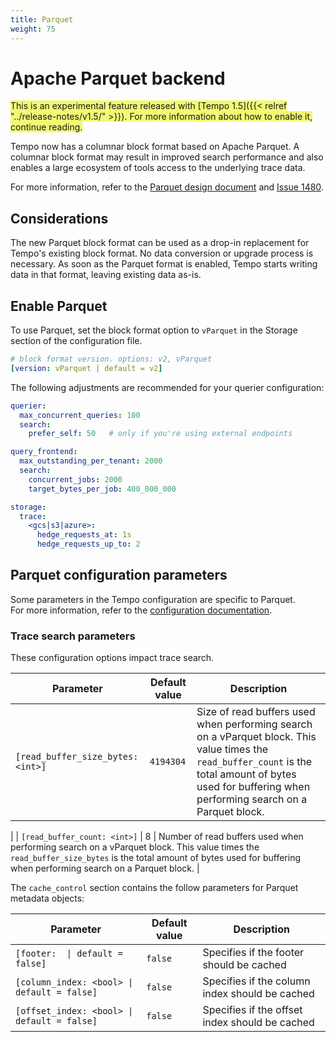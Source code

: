 ```yaml
---
title: Parquet
weight: 75
---
```


# Apache Parquet backend

<span style="background-color:#f3f973;">This is an experimental feature released with [Tempo 1.5]({{< relref "../release-notes/v1.5/" >}}). For more information about how to enable it, continue reading.</span>

Tempo now has a columnar block format based on Apache Parquet.
A columnar block format may result in improved search performance and also enables a large ecosystem of tools access to the underlying trace data.

For more information, refer to the [Parquet design document](https://github.com/mdisibio/tempo/blob/design-proposal-parquet/docs/design-proposals/2022-04%20Parquet.md) and [Issue 1480](https://github.com/grafana/tempo/issues/1480).

## Considerations

The new Parquet block format can be used as a drop-in replacement for Tempo's existing block format.
No data conversion or upgrade process is necessary.
As soon as the Parquet format is enabled, Tempo starts writing data in that format, leaving existing data as-is.

## Enable Parquet

To use Parquet, set the block format option to `vParquet` in the Storage section of the configuration file.

```yaml
# block format version. options: v2, vParquet
[version: vParquet | default = v2]
```

The following adjustments are recommended for your querier configuration: 

```yaml
querier:
  max_concurrent_queries: 100
  search:
    prefer_self: 50   # only if you're using external endpoints

query_frontend:
  max_outstanding_per_tenant: 2000
  search:
    concurrent_jobs: 2000
    target_bytes_per_job: 400_000_000

storage:
  trace:
    <gcs|s3|azure>:
      hedge_requests_at: 1s
      hedge_requests_up_to: 2
```



## Parquet configuration parameters

Some parameters in the Tempo configuration are specific to Parquet.  
For more information, refer to the [configuration documentation](https://grafana.com/docs/tempo/latest/configuration/#storage).

### Trace search parameters

These configuration options impact trace search.

| Parameter | Default value | Description | 
| --- | --- | --- |
| `[read_buffer_size_bytes: <int>]` | `4194304` | Size of read buffers used when performing search on a vParquet block. This value times the `read_buffer_count`  is the total amount of bytes used for buffering when performing search on a Parquet block.
 | 
| `[read_buffer_count: <int>]` | 8 | Number of read buffers used when performing search on a vParquet block. This value times the `read_buffer_size_bytes` is the total amount of bytes used for buffering when performing search on a Parquet block.
 |

The `cache_control` section contains the follow parameters for Parquet metadata objects:

| Parameter | Default value | Description |
| --- | --- | --- |
| <code>[footer: <bool> \| default = false]</code> | `false` | Specifies if the footer should be cached | 
| `[column_index: <bool> \| default = false]` | `false` | Specifies if the column index should be cached | 
| `[offset_index: <bool> \| default = false]` | `false` | Specifies if the offset index should be cached |
